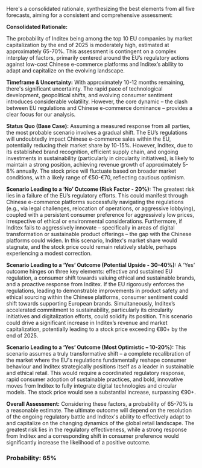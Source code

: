 Here's a consolidated rationale, synthesizing the best elements from all five forecasts, aiming for a consistent and comprehensive assessment:

**Consolidated Rationale:**

The probability of Inditex being among the top 10 EU companies by market capitalization by the end of 2025 is moderately high, estimated at approximately 65-70%. This assessment is contingent on a complex interplay of factors, primarily centered around the EU’s regulatory actions against low-cost Chinese e-commerce platforms and Inditex’s ability to adapt and capitalize on the evolving landscape.

**Timeframe & Uncertainty:** With approximately 10-12 months remaining, there's significant uncertainty. The rapid pace of technological development, geopolitical shifts, and evolving consumer sentiment introduces considerable volatility. However, the core dynamic – the clash between EU regulations and Chinese e-commerce dominance – provides a clear focus for our analysis.

**Status Quo (Base Case):**  Assuming a measured response from all parties, the most probable scenario involves a gradual shift. The EU’s regulations will undoubtedly impact Chinese e-commerce sales within the EU, potentially reducing their market share by 10-15%. However, Inditex, due to its established brand recognition, efficient supply chain, and ongoing investments in sustainability (particularly in circularity initiatives), is likely to maintain a strong position, achieving revenue growth of approximately 5-8% annually.  The stock price will fluctuate based on broader market conditions, with a likely range of €50-€70, reflecting cautious optimism.

**Scenario Leading to a ‘No’ Outcome (Risk Factor - 20%):** The greatest risk lies in a failure of the EU’s regulatory efforts. This could manifest through Chinese e-commerce platforms successfully navigating the regulations (e.g., via legal challenges, relocation of operations, or aggressive lobbying), coupled with a persistent consumer preference for aggressively low prices, irrespective of ethical or environmental considerations.  Furthermore, if Inditex fails to aggressively innovate – specifically in areas of digital transformation or sustainable product offerings – the gap with the Chinese platforms could widen. In this scenario, Inditex's market share would stagnate, and the stock price could remain relatively stable, perhaps experiencing a modest correction.

**Scenario Leading to a ‘Yes’ Outcome (Potential Upside - 30-40%):** A ‘Yes’ outcome hinges on three key elements: effective and sustained EU regulation, a consumer shift towards valuing ethical and sustainable brands, and a proactive response from Inditex. If the EU rigorously enforces the regulations, leading to demonstrable improvements in product safety and ethical sourcing within the Chinese platforms, consumer sentiment could shift towards supporting European brands. Simultaneously, Inditex’s accelerated commitment to sustainability, particularly its circularity initiatives and digitalization efforts, could solidify its position. This scenario could drive a significant increase in Inditex’s revenue and market capitalization, potentially leading to a stock price exceeding €80+ by the end of 2025.

**Scenario Leading to a ‘Yes’ Outcome (Most Optimistic – 10-20%):** This scenario assumes a truly transformative shift – a complete recalibration of the market where the EU's regulations fundamentally reshape consumer behaviour and Inditex strategically positions itself as a leader in sustainable and ethical retail. This would require a coordinated regulatory response, rapid consumer adoption of sustainable practices, and bold, innovative moves from Inditex to fully integrate digital technologies and circular models. The stock price would see a substantial increase, surpassing €90+.

**Overall Assessment:** Considering these factors, a probability of 65-70% is a reasonable estimate. The ultimate outcome will depend on the resolution of the ongoing regulatory battle and Inditex's ability to effectively adapt to and capitalize on the changing dynamics of the global retail landscape. The greatest risk lies in the regulatory effectiveness, while a strong response from Inditex and a corresponding shift in consumer preference would significantly increase the likelihood of a positive outcome.

### Probability: 65%